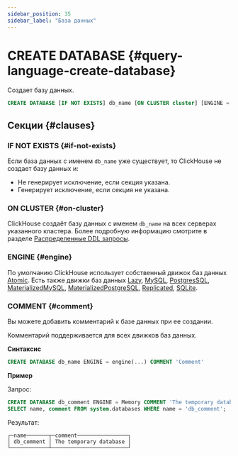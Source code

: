 ```yaml
---
sidebar_position: 35
sidebar_label: "База данных"
---
```


# CREATE DATABASE {#query-language-create-database}

Создает базу данных.

``` sql
CREATE DATABASE [IF NOT EXISTS] db_name [ON CLUSTER cluster] [ENGINE = engine(...)] [COMMENT 'Comment']
```

## Секции {#clauses}

### IF NOT EXISTS {#if-not-exists}

Если база данных с именем `db_name` уже существует, то ClickHouse не создает базу данных и:

-   Не генерирует исключение, если секция указана.
-   Генерирует исключение, если секция не указана.

### ON CLUSTER {#on-cluster}

ClickHouse создаёт базу данных с именем `db_name` на всех серверах указанного кластера. Более подробную информацию смотрите в разделе [Распределенные DDL запросы](../../../sql-reference/distributed-ddl.md).

### ENGINE {#engine}

По умолчанию ClickHouse использует собственный движок баз данных [Atomic](../../../engines/database-engines/atomic.md). Есть также движки баз данных [Lazy](../../../engines/database-engines/lazy.md), [MySQL](../../../engines/database-engines/mysql.md), [PostgresSQL](../../../engines/database-engines/postgresql.md), [MaterializedMySQL](../../../engines/database-engines/materialized-mysql.md), [MaterializedPostgreSQL](../../../engines/database-engines/materialized-postgresql.md), [Replicated](../../../engines/database-engines/replicated.md), [SQLite](../../../engines/database-engines/sqlite.md).

### COMMENT {#comment}

Вы можете добавить комментарий к базе данных при ее создании.

Комментарий поддерживается для всех движков баз данных.

**Синтаксис**

``` sql
CREATE DATABASE db_name ENGINE = engine(...) COMMENT 'Comment'
```

**Пример**

Запрос:

``` sql
CREATE DATABASE db_comment ENGINE = Memory COMMENT 'The temporary database';
SELECT name, comment FROM system.databases WHERE name = 'db_comment';
```

Результат:

```text
┌─name───────┬─comment────────────────┐
│ db_comment │ The temporary database │
└────────────┴────────────────────────┘
```
